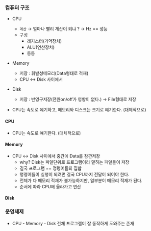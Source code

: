 ### 컴퓨터 구조
- CPU
    - `계산` → 얼마나 빨리 계산이 되냐 ? → Hz == 성능
    - 구성
        - 레지스터(기억장치)
        - ALU(연산장치)
        - 등등
- Memory
    - 저장 : 휘발성메모리(Data형태로 적재)
    - CPU ↔ Disk 사이에서 
- Disk
    - 저장 : 반영구저장(전원on/off가 영향이 없다.) → File형태로 저장

- CPU는 속도로 얘기하고, 메모리와 디스크는 크기로 얘기한다. (대체적으로)

#### CPU
- CPU는 속도로 얘기한다. (대체적으로)

#### Memory
- CPU ↔ Disk 사이에서 중간에 Data를 잠깐저장
    - why? Disk는 파일단위로 프로그램이라 말하는 파일들이 저장
    - 결국 프로그램 == 명령어들의 집합
    - 명령어들이 실행이 되려면 결국 CPU까지 전달이 되어야 한다.
    - 전체가 다 메모리 적재가 불가능하지만, 일부분이 메모리 적재가 된다.
    - 순서에 따라 CPU에 올라가고 연산 

#### Disk

### 운영체제
- CPU - Memory - Disk 전체 프로그램이 잘 동작하게 도와주는 존재